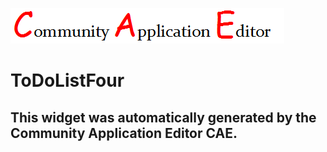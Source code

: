 ![CAE](https://github.com/CAE-Dev/frontendComponent-ToDoListFour/blob/gh-pages/img/logo.png)  

ToDoListFour
===================


This widget was automatically generated by the Community Application Editor CAE.  
----------------
